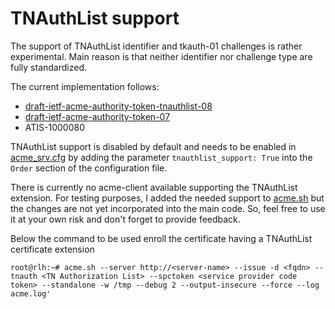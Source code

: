 <!-- markdownlint-disable  MD013 -->
<!-- wiki-title Support for TNAuthList identifier and tkauth 01 challenges -->
# TNAuthList support

The support of TNAuthList identifier and tkauth-01 challenges is rather experimental. Main reason is that neither identifier nor challenge type are fully standardized.

The current implementation follows:

- [draft-ietf-acme-authority-token-tnauthlist-08](https://datatracker.ietf.org/doc/html/draft-ietf-acme-authority-token-tnauthlist-08)
- [draft-ietf-acme-authority-token-07](https://tools.ietf.org/html/draft-ietf-acme-authority-token-tnauthlist-07)
- ATIS-1000080

TNAuthList support is disabled by default and needs to be enabled in [acme_srv.cfg](acme_srv.md) by adding the parameter `tnauthlist_support: True` into the `Order` section of the configuration file.

There is currently no acme-client available supporting the TNAuthList extension. For testing purposes, I added the needed support to [acme.sh](https://github.com/grindsa/acme.sh)
but the changes are not yet incorporated into the main code. So, feel free to use it at your own risk and don't forget to provide feedback.

Below the command to be used enroll the certificate having a TNAuthList certificate extension

`root@rlh:~# acme.sh --server http://<server-name> --issue -d <fqdn> --tnauth <TN Authorization List> --spctoken <service provider code token> --standalone -w /tmp --debug 2 --output-insecure --force --log acme.log'`
